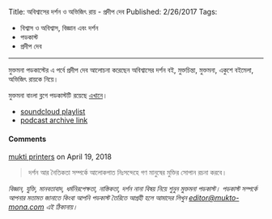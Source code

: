 Title: অবিশ্বাসের দর্শন ও অভিজিৎ রায় - প্রদীপ দেব
Published: 2/26/2017
Tags:
  - বিশ্বাস ও অবিশ্বাস, বিজ্ঞান এবং দর্শন
  - পডকাস্ট
  - প্রদীপ দেব
---
মুক্তমনা পডকাস্টের এ পর্বে প্রদীপ দেব আলোচনা করেছেন অবিশ্বাসের দর্শন বই, মুক্তচিন্তা, মুক্তমনা, একুশে বইমেলা, অভিজিৎ রায়কে নিয়ে।

মুক্তমনা বাংলা ব্লগে পডকাস্টটি রয়েছে [এখানে](https://drive.google.com/file/d/1XOyuABy5c8eEKhsazRS2ajP9V-xc9Sq-)।

- [soundcloud playlist](https://soundcloud.com/mukto-mona)
- [podcast archive link](http://web.archive.org/web/20191023151006/http://podcast.mukto-mona.com)

#### Comments
[mukti printers](https://disqus.com/by/muktiprinters/) on April 19, 2018
> দর্শন আর নৈতিকতা সম্পর্কে আলোকপাত নিঃসন্দেহে গণ মানুষের মুক্তির সোপান রচনা করবে।

_বিজ্ঞান, যুক্তি, মানবতাবাদ, ধর্মনিরপেক্ষতা, নাস্তিকতা, দর্শন নানা বিষয় নিয়ে শুনুন মুক্তমনা পডকাস্ট। পডকাস্ট সম্পর্কে আপনার মতামত জানাতে কিংবা আপনি পডকাস্ট তৈরিতে আগ্রহী হলে আমাদের লিখুন editor@mukto-mona.com এই ঠিকানায়।_